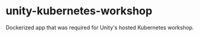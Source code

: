 # unity-kubernetes-workshop

Dockerized app that was required for Unity's hosted Kubernetes workshop.
